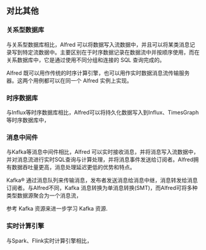 ## 对比其他

### 关系型数据库

与关系型数据库相比，Alfred 可以将数据写入流数据中，并且可以将某类消息记录写到特定流数据中。主要区别在于时序数据记录在数据流中并按顺序使用，而在关系数据库中，它是通过使用不同分组和连接的 SQL 查询完成的。

Alfred 既可以用作传统的时序计算引擎，也可以用作实时数据消息流传输服务器。这两个用例都可以在同一个 Alfred 实例上实现。

### 时序数据库

与Influx等时序数据库相比，Alfred可以将持久化数据写入到Influx、TimesGraph等时序数据库中，

### 消息中间件

与Kafka等消息中间件相比，Alfred 可以实时接收消息，并将消息写入流数据中，并对消息流进行实时SQL查询与计算处理，并将消息事件发送给订阅者。Alfred拥有数据吞吐量更高，消息处理延迟更低的优势和特点。

Kafka® 通过消息队列来传输消息，发布者发送消息给消息中继，消息转发给消息订阅者。与Alfred不同，Kafka 消息转换为单消息转换(SMT)，而Alfred可将多种类型数据源聚合为一个消息流，

参考 Kafka 资源来进一步学习 Kafka 资源.




### 实时计算引擎

与Spark、Flink实时计算引擎相比，
